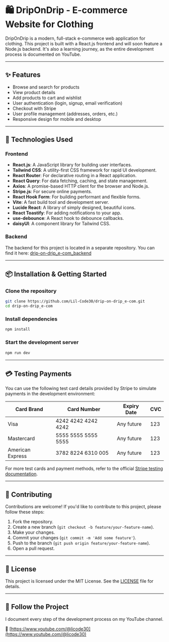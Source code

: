 # 🛍️ DripOnDrip - E-commerce Website for Clothing

DripOnDrip is a modern, full-stack e-commerce web application for clothing. This project is built with a React.js frontend and will soon feature a Node.js backend. It's also a learning journey, as the entire development process is documented on YouTube.

---

## ✨ Features

- Browse and search for products
- View product details
- Add products to cart and wishlist
- User authentication (login, signup, email verification)
- Checkout with Stripe
- User profile management (addresses, orders, etc.)
- Responsive design for mobile and desktop

---

## 🚀 Technologies Used

### Frontend

- **React.js**: A JavaScript library for building user interfaces.
- **Tailwind CSS**: A utility-first CSS framework for rapid UI development.
- **React Router**: For declarative routing in a React application.
- **React Query**: For data fetching, caching, and state management.
- **Axios**: A promise-based HTTP client for the browser and Node.js.
- **Stripe.js**: For secure online payments.
- **React Hook Form**: For building performant and flexible forms.
- **Vite**: A fast build tool and development server.
- **Lucide React**: A library of simply designed, beautiful icons.
- **React Toastify**: For adding notifications to your app.
- **use-debounce**: A React hook to debounce callbacks.
- **daisyUI**: A component library for Tailwind CSS.

### Backend

The backend for this project is located in a separate repository. You can find it here: [drip-on-drip_e-com_backend](https://github.com/Lil-Code30/drip-on-drip_e-com_backend)

---

## 📦 Installation & Getting Started

### Clone the repository

```bash
git clone https://github.com/Lil-Code30/drip-on-drip_e-com.git
cd drip-on-drip_e-com
```

### Install dependencies

```bash
npm install
```

### Start the development server

```bash
npm run dev
```

---

## 💳 Testing Payments

You can use the following test card details provided by Stripe to simulate payments in the development environment:

| Card Brand       | Card Number         | Expiry Date | CVC |
| ---------------- | ------------------- | ----------- | --- |
| Visa             | 4242 4242 4242 4242 | Any future  | 123 |
| Mastercard       | 5555 5555 5555 5555 | Any future  | 123 |
| American Express | 3782 8224 6310 005  | Any future  | 123 |

For more test cards and payment methods, refer to the official [Stripe testing documentation](https://stripe.com/docs/testing).

---

## 🤝 Contributing

Contributions are welcome! If you'd like to contribute to this project, please follow these steps:

1.  Fork the repository.
2.  Create a new branch (`git checkout -b feature/your-feature-name`).
3.  Make your changes.
4.  Commit your changes (`git commit -m 'Add some feature'`).
5.  Push to the branch (`git push origin feature/your-feature-name`).
6.  Open a pull request.

---

## 📄 License

This project is licensed under the MIT License. See the [LICENSE](LICENSE) file for details.

---

## 🎥 Follow the Project

I document every step of the development process on my YouTube channel.

🔗 [https://www.youtube.com/@licode30](https://www.youtube.com/@licode30)
